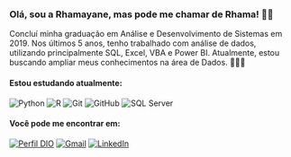 ### Olá, sou a Rhamayane, mas pode me chamar de Rhama! 👋🏽

Concluí minha graduação em Análise e Desenvolvimento de Sistemas em 2019. Nos últimos 5 anos, tenho trabalhado com análise de dados, utilizando principalmente SQL, Excel, VBA e Power BI. Atualmente, estou buscando ampliar meus conhecimentos na área de Dados. 🚀👩‍💻

#### Estou estudando atualmente:

![Python](https://img.shields.io/badge/python-3670A0?style=for-the-badge&logo=python&logoColor=ffdd54)
![R](https://img.shields.io/badge/R-276DC3?style=for-the-badge&logo=r&logoColor=white)
![Git](https://img.shields.io/badge/Git-000?style=for-the-badge&logo=git&logoColor=E94D5F)
![GitHub](https://img.shields.io/badge/GitHub-000?style=for-the-badge&logo=github&logoColor=30A3DC)
![SQL Server](https://img.shields.io/static/v1?label=%E2%80%8B&message=SQL+SERVER&color=CC2927&style=for-the-badge&logo=microsoftsqlserver)


#### Você pode me encontrar em:

[![Perfil DIO](https://img.shields.io/badge/-Meu%20Perfil%20na%20DIO-30A3DC?style=for-the-badge)](https://www.dio.me/users/rhamayanecristine)
[![Gmail](https://img.shields.io/badge/Gmail-333333?style=for-the-badge&logo=gmail&logoColor=red)](rhamayanecristine@gmail.com)
[![LinkedIn](https://img.shields.io/badge/LinkedIn-0077B5?style=for-the-badge&logo=linkedin&logoColor=white)](https://www.linkedin.com/in/rhamayane-pereira-539192164/)